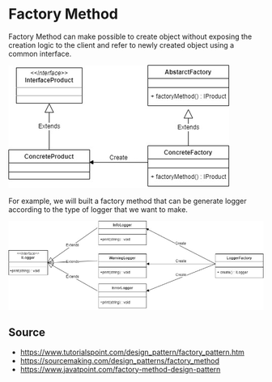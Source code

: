 # Factory Method

Factory Method can make possible to create object without exposing the creation logic to the client and refer to newly created object using a common interface.

![base](img/base.jpg)

For example, we will built a factory method that can be generate logger according to the type of logger that we want to make.

![example](img/example.jpg)

## Source
- https://www.tutorialspoint.com/design_pattern/factory_pattern.htm
- https://sourcemaking.com/design_patterns/factory_method
- https://www.javatpoint.com/factory-method-design-pattern